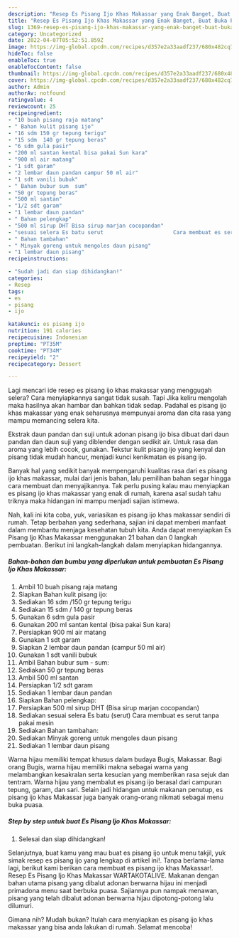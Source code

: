 ```yaml
---
description: "Resep Es Pisang Ijo Khas Makassar yang Enak Banget, Buat Buka Puasa Lezat Sekali"
title: "Resep Es Pisang Ijo Khas Makassar yang Enak Banget, Buat Buka Puasa Lezat Sekali"
slug: 1369-resep-es-pisang-ijo-khas-makassar-yang-enak-banget-buat-buka-puasa-lezat-sekali
category: Uncategorized
date: 2022-04-07T05:52:51.859Z
image: https://img-global.cpcdn.com/recipes/d357e2a33aadf237/680x482cq70/es-pisang-ijo-khas-makassar-foto-resep-utama.jpg
hideToc: false
enableToc: true
enableTocContent: false
thumbnail: https://img-global.cpcdn.com/recipes/d357e2a33aadf237/680x482cq70/es-pisang-ijo-khas-makassar-foto-resep-utama.jpg
cover: https://img-global.cpcdn.com/recipes/d357e2a33aadf237/680x482cq70/es-pisang-ijo-khas-makassar-foto-resep-utama.jpg
author: Admin
authorAv: notfound
ratingvalue: 4
reviewcount: 25
recipeingredient:
- "10 buah pisang raja matang"
- " Bahan kulit pisang ijo"
- "16 sdm 150 gr tepung terigu"
- "15 sdm  140 gr tepung beras"
- "6 sdm gula pasir"
- "200 ml santan kental bisa pakai Sun kara"
- "900 ml air matang"
- "1 sdt garam"
- "2 lembar daun pandan campur 50 ml air"
- "1 sdt vanili bubuk"
- " Bahan bubur sum  sum"
- "50 gr tepung beras"
- "500 ml santan"
- "1/2 sdt garam"
- "1 lembar daun pandan"
- " Bahan pelengkap"
- "500 ml sirup DHT Bisa sirup marjan cocopandan"
- "sesuai selera Es batu serut                      Cara membuat es serut tanpa pakai mesin"
- " Bahan tambahan"
- " Minyak goreng untuk mengoles daun pisang"
- "1 lembar daun pisang"
recipeinstructions:

- "Sudah jadi dan siap dihidangkan!"
categories:
- Resep
tags:
- es
- pisang
- ijo

katakunci: es pisang ijo 
nutrition: 191 calories
recipecuisine: Indonesian
preptime: "PT35M"
cooktime: "PT34M"
recipeyield: "2"
recipecategory: Dessert

---
```



Lagi mencari ide resep es pisang ijo khas makassar yang menggugah selera? Cara menyiapkannya sangat tidak susah. Tapi Jika keliru mengolah maka hasilnya akan hambar dan bahkan tidak sedap. Padahal es pisang ijo khas makassar yang enak seharusnya mempunyai aroma dan cita rasa yang mampu memancing selera kita.


Ekstrak daun pandan dan suji untuk adonan pisang ijo bisa dibuat dari daun pandan dan daun suji yang diblender dengan sedikit air. Untuk rasa dan aroma yang lebih cocok, gunakan. Tekstur kulit pisang ijo yang kenyal dan pisang tidak mudah hancur, menjadi kunci kenikmatan es pisang ijo.

Banyak hal yang sedikit banyak mempengaruhi kualitas rasa dari es pisang ijo khas makassar, mulai dari jenis bahan, lalu pemilihan bahan segar hingga cara membuat dan menyajikannya. Tak perlu pusing kalau mau menyiapkan es pisang ijo khas makassar yang enak di rumah, karena asal sudah tahu triknya maka hidangan ini mampu menjadi sajian istimewa.


Nah, kali ini kita coba, yuk, variasikan es pisang ijo khas makassar sendiri di rumah. Tetap berbahan yang sederhana, sajian ini dapat memberi manfaat dalam membantu menjaga kesehatan tubuh kita. Anda dapat menyiapkan Es Pisang Ijo Khas Makassar menggunakan 21 bahan dan 0 langkah pembuatan. Berikut ini langkah-langkah dalam menyiapkan hidangannya.

<!--inarticleads1-->

##### Bahan-bahan dan bumbu yang diperlukan untuk pembuatan Es Pisang Ijo Khas Makassar:

1. Ambil 10 buah pisang raja matang
1. Siapkan  Bahan kulit pisang ijo:
1. Sediakan 16 sdm /150 gr tepung terigu
1. Sediakan 15 sdm / 140 gr tepung beras
1. Gunakan 6 sdm gula pasir
1. Gunakan 200 ml santan kental (bisa pakai Sun kara)
1. Persiapkan 900 ml air matang
1. Gunakan 1 sdt garam
1. Siapkan 2 lembar daun pandan (campur 50 ml air)
1. Gunakan 1 sdt vanili bubuk
1. Ambil  Bahan bubur sum - sum:
1. Sediakan 50 gr tepung beras
1. Ambil 500 ml santan
1. Persiapkan 1/2 sdt garam
1. Sediakan 1 lembar daun pandan
1. Siapkan  Bahan pelengkap:
1. Persiapkan 500 ml sirup DHT (Bisa sirup marjan cocopandan)
1. Sediakan sesuai selera Es batu (serut)                      Cara membuat es serut tanpa pakai mesin
1. Sediakan  Bahan tambahan:
1. Sediakan  Minyak goreng untuk mengoles daun pisang
1. Sediakan 1 lembar daun pisang


Warna hijau memiliki tempat khusus dalam budaya Bugis, Makassar. Bagi orang Bugis, warna hijau memiliki makna sebagai warna yang melambangkan kesakralan serta kesucian yang memberikan rasa sejuk dan tentram. Warna hijau yang membalut es pisang ijo berasal dari campuran tepung, garam, dan sari. Selain jadi hidangan untuk makanan penutup, es pisang ijo khas Makassar juga banyak orang-orang nikmati sebagai menu buka puasa. 

<!--inarticleads2-->

##### Step by step untuk buat Es Pisang Ijo Khas Makassar:


1. Selesai dan siap dihidangkan!

Selanjutnya, buat kamu yang mau buat es pisang ijo untuk menu takjil, yuk simak resep es pisang ijo yang lengkap di artikel ini!. Tanpa berlama-lama lagi, berikut kami berikan cara membuat es pisang ijo khas Makassar!. Resep Es Pisang Ijo Khas Makassar WARTAKOTALIVE. Makanan dengan bahan utama pisang yang dibalut adonan berwarna hijau ini menjadi primadona menu saat berbuka puasa. Sajiannya pun nampak menawan, pisang yang telah dibalut adonan berwarna hijau dipotong-potong lalu dilumuri. 

Gimana nih? Mudah bukan? Itulah cara menyiapkan es pisang ijo khas makassar yang bisa anda lakukan di rumah. Selamat mencoba!
